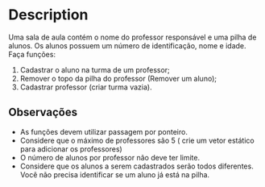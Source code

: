# Description

Uma sala de aula contém o nome do professor responsável e uma pilha de alunos.
Os alunos possuem um número de identificação, nome e idade.
Faça  funções:

1. Cadastrar o aluno na turma de um professor;
2. Remover o topo da pilha do professor (Remover um aluno);
3. Cadastrar professor (criar turma vazia).

## Observações
- As funções devem utilizar passagem por ponteiro.
- Considere que o máximo de professores são 5 ( crie um vetor estático para adicionar os professores)
- O número de alunos por professor não deve ter limite.
- Considere que os alunos a serem cadastrados serão todos diferentes. Você não precisa identificar se um aluno já está na pilha.